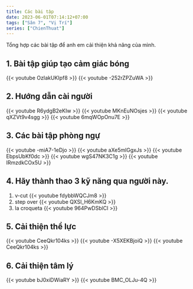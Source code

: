 ```yaml
---
title: Các bài tập
date: 2023-06-01T07:14:12+07:00
tags: ["Sân 7", "Vị Trí"]
series: ["ChienThuat"]
---
```


Tổng hợp các bài tập để anh em cải thiện khả năng của mình.

## 1. Bài tập giúp tạo cảm giác bóng 
{{< youtube OzIakUKIpf8 >}}
{{< youtube -252rZPZuWA >}}

## 2. Hướng dẫn cài người
{{< youtube R6ydgB2eKIw >}}
{{< youtube MKnEuNOsjes >}}
{{< youtube qXZVt9v4sgg >}}
{{< youtube 6mqWOpOnu7E >}}

## 3. Các bài tập phòng ngự
{{< youtube -miA7-1eDjo >}}
{{< youtube aXe5mlGgxJs >}}
{{< youtube EbpsUbKf0dc >}}
{{< youtube wgS47NK3C1g >}}
{{< youtube IRmzdkCOx5U >}}

## 4. Hãy thành thao 3 kỹ năng qua người này.
1. v-cut
{{< youtube fdybbWQCJm8 >}}
2. step over
{{< youtube QXSl_H6KmKQ >}}
3. la croqueta
{{< youtube 964PwDSblCI >}}

## 5. Cải thiện thể lực
{{< youtube CeeQkr104ks >}}
{{< youtube -X5XEKBjoiQ >}}
{{< youtube CeeQkr104ks >}}

## 6. Cải thiện tâm lý
{{< youtube bJ0xiDWiaRY >}}
{{< youtube BMC_OLJu-4Q >}}